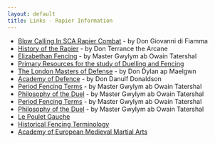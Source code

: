 ```yaml
---
layout: default
title: Links - Rapier Information
---
```


* [Blow Calling In SCA Rapier Combat](http://www.geocities.com/Area51/8370/wounds.html) - by Don Giovanni di Fiamma
* [History of the Rapier](http://www.unm.edu/~shrike/rapier/histrap.html) - by Don Terrance the Arcane
* [Elizabethan Fencing](http://jan.ucc.nau.edu/~wew/fencing.html) - by Master Gwylym ab Owain Tatershal
* [Primary Resources for the study of Duelling and Fencing](http://www.transarc.com/afs/transarc.com/public/groff/html/sca/fencing/online.html)
* [The London Masters of Defense](http://www.iceweasel.org/lmod.html) - by Don Dylan ap Maelgwn
* [Academy of Defence](http://www.musketeer.org) - by Don Danulf Donaldson
* [Period Fencing Terms](http://jan.ucc.nau.edu/~wew/fencing/terms.html) - by Master Gwylym ab Owain Tatershal
* [Philosophy of the Duel](http://jan.ucc.nau.edu/~wew/fencing/philosophy.html) - by Master Gwylym ab Owain Tatershal
* [Period Fencing Terms](http://jan.ucc.nau.edu/~wew/fencing/terms.html) - by Master Gwylym ab Owain Tatershal
* [Philosophy of the Duel](http://jan.ucc.nau.edu/~wew/fencing/philosophy.html) - by Master Gwylym ab Owain Tatershal
* [Le Poulet Gauche](http://www.lepg.org)
* [Historical Fencing Terminology](http://www.thearma.org/terms.htm)
* [Academy of European Medieval Martial Arts](http://www.aemma.org/)
